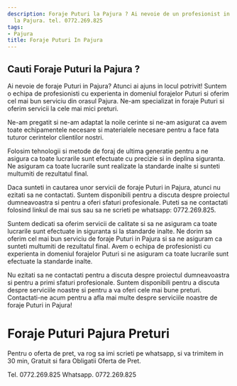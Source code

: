 ```yaml
---
description: Foraje Puturi la Pajura ? Ai nevoie de un profesionist in Foraje Puturi
  la Pajura. tel. 0772.269.825
tags:
- Pajura
title: Foraje Puturi In Pajura
---
```



## Cauti Foraje Puturi la Pajura ?

Ai nevoie de foraje Puturi in Pajura? Atunci ai ajuns in locul potrivit! Suntem o echipa de profesionisti cu experienta in domeniul forajelor Puturi si oferim cel mai bun serviciu din orasul Pajura. Ne-am specializat in foraje Puturi si oferim servicii la cele mai mici preturi.

Ne-am pregatit si ne-am adaptat la noile cerinte si ne-am asigurat ca avem toate echipamentele necesare si materialele necesare pentru a face fata tuturor cerintelor clientilor nostri.

Folosim tehnologii si metode de foraj de ultima generatie pentru a ne asigura ca toate lucrarile sunt efectuate cu precizie si in deplina siguranta. Ne asiguram ca toate lucrarile sunt realizate la standarde inalte si sunteti multumiti de rezultatul final.

Daca sunteti in cautarea unor servicii de foraje Puturi in Pajura, atunci nu ezitati sa ne contactati. Suntem disponibili pentru a discuta despre proiectul dumneavoastra si pentru a oferi sfaturi profesionale. Puteti sa ne contactati folosind linkul de mai sus sau sa ne scrieti pe whatsapp: 0772.269.825.

Suntem dedicati sa oferim servicii de calitate si sa ne asiguram ca toate lucrarile sunt efectuate in siguranta si la standarde inalte. Ne dorim sa oferim cel mai bun serviciu de foraje Puturi in Pajura si sa ne asiguram ca sunteti multumiti de rezultatul final. Avem o echipa de profesionisti cu experienta in domeniul forajelor Puturi si ne asiguram ca toate lucrarile sunt efectuate la standarde inalte.

Nu ezitati sa ne contactati pentru a discuta despre proiectul dumneavoastra si pentru a primi sfaturi profesionale. Suntem disponibili pentru a discuta despre serviciile noastre si pentru a va oferi cele mai bune preturi. Contactati-ne acum pentru a afla mai multe despre serviciile noastre de foraje Puturi in Pajura!

# Foraje Puturi Pajura Preturi
Pentru o oferta de pret, va rog sa imi scrieti pe whatsapp, si va trimitem in 30 min, Gratuit si fara Obligatii Oferta de Pret.

Tel. 0772.269.825
Whatsapp. 0772.269.825